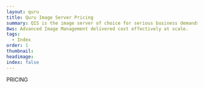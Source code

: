 ```yaml
---
layout: quru
title: Quru Image Server Pricing
summary: QIS is the image server of choice for serious business demands
8ws: Advanced Image Management delivered cost effectively at scale.
tags:
  - Index
order: 1
thumbnail:
headimage:
index: false
---
```


PRICING
